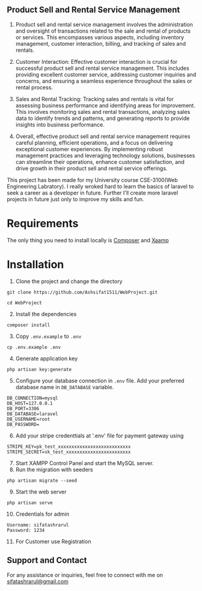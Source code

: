 ## Product Sell and Rental Service Management

1. Product sell and rental service management involves the administration and oversight of transactions related to the sale and rental of products or services. This encompasses various aspects, including inventory management, customer interaction, billing, and tracking of sales and rentals.

2. Customer Interaction: Effective customer interaction is crucial for successful product sell and rental service management. This includes providing excellent customer service, addressing customer inquiries and concerns, and ensuring a seamless experience throughout the sales or rental process.

3. Sales and Rental Tracking: Tracking sales and rentals is vital for assessing business performance and identifying areas for improvement. This involves monitoring sales and rental transactions, analyzing sales data to identify trends and patterns, and generating reports to provide insights into business performance.

4. Overall, effective product sell and rental service management requires careful planning, efficient operations, and a focus on delivering exceptional customer experiences. By implementing robust management practices and leveraging technology solutions, businesses can streamline their operations, enhance customer satisfaction, and drive growth in their product sell and rental service offerings.

This project has been made for my University course CSE-3100(Web Engineering Labratory). I really wroked hard to learn the basics of laravel to seek a career as a developer in future. Further I'll create more laravel projects in future just only to improve my skills and fun.

# Requirements

The only thing you need to install locally is [Composer](https://getcomposer.org/) and [Xaamp](https://www.apachefriends.org/download.html)

# Installation

1. Clone the project and change the directory
```
git clone https://github.com/Ashsifat1511/WebProject.git

cd WebProject
```
2. Install the dependencies
```
composer install
```
3. Copy `.env.example` to `.env`
```
cp .env.example .env
```
4. Generate application key 
```
php artisan key:generate
```
5. Configure your database connection in `.env` file. Add your preferred database name in `DB_DATABASE` variable.
```
DB_CONNECTION=mysql
DB_HOST=127.0.0.1
DB_PORT=3306
DB_DATABASE=laravel
DB_USERNAME=root
DB_PASSWORD=
```
6. Add your stripe credenttials at '.env' file for payment gateway using
```
STRIPE_KEY=pk_test_xxxxxxxxxxxxxxxxxxxxxxxxxxx
STRIPE_SECRET=sk_test_xxxxxxxxxxxxxxxxxxxxxxxx
```
7. Start XAMPP Control Panel and start the MySQL server.
8. Run the migration with seeders
```
php artisan migrate --seed
```
9. Start the web server
```
php artisan serve
```
10. Credentials for admin
```
Username: sifatashrarul
Password: 1234
```
11. For Customer use Registration
## Support and Contact

For any assistance or inquiries, feel free to connect with me on sifatashrarul@gmail.com
